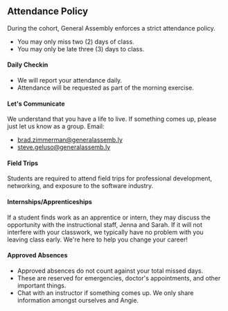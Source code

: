 ## Attendance Policy
During the cohort, General Assembly enforces a strict attendance policy.

* You may only miss two (2) days of class.
* You may only be late three (3) days to class.

#### Daily Checkin

* We will report your attendance daily.
* Attendance will be requested as part of the morning exercise.

#### Let's Communicate

We understand that you have a life to live. If something comes up, please just let us know as a group. Email:

* brad.zimmerman@generalassemb.ly
* steve.geluso@generalassemb.ly


#### Field Trips

Students are required to attend field trips for professional development, networking, and exposure to the software industry.

#### Internships/Apprenticeships

If a student finds work as an apprentice or intern, they may discuss the opportunity with the instructional staff, Jenna and Sarah. If it will not interfere with your classwork, we typically have no problem with you leaving class early. We're here to help you change your career!

#### Approved Absences

* Approved absences do not count against your total missed days.
* These are reserved for emergencies, doctor's appointments, and other important things.
* Chat with an instructor if something comes up. We only share information amongst ourselves and Angie.
